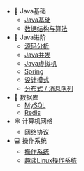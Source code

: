 <!-- * [🔥 面经](面经/美团) -->
* 🍵 Java基础
	* [Java基础](java/一些知识点)
	* [数据结构与算法](数据结构/排序)
* 🍵 Java进阶
	* [源码分析](源码分析/hello)
	* [Java并发](java并发/并发)
	* [Java虚拟机](虚拟机/尚硅谷复习视频)
	* [Spring](框架/Spring基础)
	* [设计模式](设计模式/设计模式)
	* [分布式 / 消息队列](分布式/kafka)
* 🐛 数据库
    * [MySQL](MySQL/mysql)
    * [Redis](Redis/Redis)
* 🕸️ 计算机网络
	* [网络协议](计算机网络/面试题汇总)
* 💻 操作系统
	* [操作系统](操作系统/概述)
	* [趣谈Linux操作系统](趣谈操作系统/综述)

